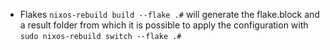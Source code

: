 * Flakes
`nixos-rebuild build --flake .#` will generate the flake.block and a result folder from which it is possible to apply the configuration with `sudo nixos-rebuild switch --flake .#`
